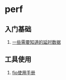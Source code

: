 # perf

## 入门基础
1. [一些需要知道的延时数据](2021/20210717_latency_numbers.md)

## 工具使用
1. [fio使用手册](2021/20210717_fio_manual.md)
